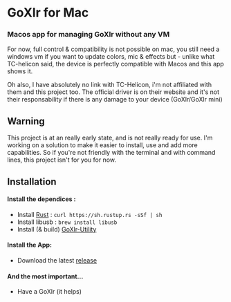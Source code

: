 #  GoXlr for Mac
### Macos app for managing GoXlr without any VM

For now, full control & compatibility is not possible on mac, you still need a windows vm if you want to update colors, mic & effects but - unlike what TC-helicon said, the device is perfectly compatible with Macos and this app shows it.

Oh also, I have absolutely no link with TC-Helicon, i'm not affiliated with them and this project too. The official driver is on their website and it's not their responsability if there is any damage to your device (GoXlr/GoXlr mini)

## Warning

This project is at an really early state, and is not really ready for use. I'm working on a solution to make it easier to install, use and add more capabilities. So if you're not friendly with the terminal and with command lines, this project isn't for you for now.

## Installation

#### Install the dependices : 

- Install [Rust](https://rustup.rs/) : `curl https://sh.rustup.rs -sSf | sh`
- Install libusb : `brew install libusb`
- Install (& build) [GoXlr-Utility](https://github.com/GoXLR-on-Linux/GoXLR-Utility)

#### Install the App:

- Download the latest [release](https://github.com/Adelenade/GoXlr-Macos/releases)

#### And the most important...

- Have a GoXlr (it helps)
